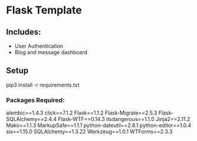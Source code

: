 # Flask Template

## Includes:

- User Authentication
- Blog and message dashboard

## Setup

pip3 install -r requirements.txt

### Packages Required:

alembic==1.4.3
click==7.1.2
Flask==1.1.2
Flask-Migrate==2.5.3
Flask-SQLAlchemy==2.4.4
Flask-WTF==0.14.3
itsdangerous==1.1.0
Jinja2==2.11.2
Mako==1.1.3
MarkupSafe==1.1.1
python-dateutil==2.8.1
python-editor==1.0.4
six==1.15.0
SQLAlchemy==1.3.22
Werkzeug==1.0.1
WTForms==2.3.3

